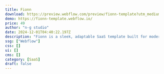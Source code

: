 ```yaml
---
title: Fionn
download: https://preview.webflow.com/preview/fionn-template?utm_medium=preview_link&utm_source=designer&utm_content=fionn-template&preview=0003b70d0c8fe127740b2880be6481ea&locale=en&workflow=preview
demo: https://fionn-template.webflow.io/
price: 49
author: "n-g studio"
date: 2024-12-01T04:40:22.197Z
description: "Fionn is a sleek, adaptable SaaS template built for modern tech businesses. Perfect for fintech, cloud services, or any innovative platform, it offers a bold design, easy customization, and mobile responsiveness."
ssg: ["Webflow"]
css: []
ui: []
cms: []
category: [SaaS]
draft: false
---
```

